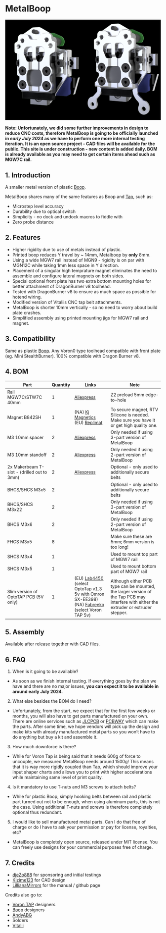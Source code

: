 # MetalBoop

![MetalBoopRender](./imgs/MetalBoop_FinalRender_Both.png) 

**Note: Unfortunately, we did some further improvements in design to reduce CNC costs, therefore MetalBoop is going to be officially launched in _early July 2024_ as we have to perform one more internal testing iteration. It is an open source project - CAD files will be available for the public. This site is under construction - new content is added daily. BOM is already available as you may need to get certain items ahead such as MGW7C rail.**


## 1. Introduction

  A smaller metal version of plastic [Boop](https://github.com/PrintersForAnts/Boop).

  MetalBoop shares many of the same features as Boop and [Tap](https://github.com/VoronDesign/Voron-Tap/), such as:
  * Microstep level accuracy
  * Durability due to optical switch
  * Simplicity - no dock and undock macros to fiddle with
  * Zero probe distance


## 2. Features
- Higher rigidity due to use of metals instead of plastic.
- Printed boop reduces Y travel by ~ 14mm, Metalboop by **only** 8mm.
- Using a wide MGW7 rail instead of MGN9 - rigidity is on par with MGN12C while taking 1mm less space in Y direction.
- Placement of a singular high temprature magnet eliminates the need to assemble and configure lateral magnets on both sides.
- Special optional front plate has two extra bottom mounting holes for better attachment of DragonBurner v8 toolhead.
- Tested with DragonBurner v8 to ensure as much space as possible for hotend wiring.
- Modified version of Vitaliis CNC tap belt attachments.
- MetalBoop is shorter 10mm vertically - so no need to worry about build plate crashes.
- Simplified assembly using printed mounting jigs for MGW7 rail and magnet.

  
## 3. Compatibility

Same as plastic [Boop](https://github.com/PrintersForAnts/Boop). Any Voron0 type toolhead compatible with front plate (eg. Mini StealthBurner). 100% compatible with Dragon Burner v8.


## 4. BOM

| Part | Quantity | Links | Note
|---|---|---|---|
| Rail MGW7C/STW7C 40mm | 1 | [Aliexpress](https://www.aliexpress.com/item/1005001499370117.html) | Z2 preload 5mm edge-to-hole
| Magnet B842SH  | 1 | (NA) [Kj Magnetics](https://www.kjmagnetics.com/proddetail.asp?prod=B842SH) <br>(EU) [Replimat](https://www.replimat.eu/metalboop-magnet-b842sh/rt10176) | To secure magnet, RTV Silicone is needed. Make sure you have it or get high quality one.
| M3 10mm spacer  | 2 | [Aliexpress](https://www.aliexpress.com/item/1005003018651855.html) | Only needed if using 3-part version of MetalBoop
| M3 10mm standoff  | 2 | [Aliexpress](https://www.aliexpress.com/item/1005005462128073.html) | Only needed if using 2-part version of MetalBoop
| 2x Makerbeam T-slot - (drilled out to 3mm) | 2 | [Aliexpress](https://www.aliexpress.com/item/1005004891815148.html) | Optional - only used to additionally secure belts
| BHCS/SHCS M3x5 | 2 |  | Optional - only used to additionally secure belts
| BHCS/SHCS M3x22 | 2 |  | Only needed if using 3-part version of MetalBoop
| BHCS M3x6 | 2 |  | Only needed if using 2-part version of MetalBoop
| FHCS M3x5 | 8 |  | Make sure these are 5mm; 6mm version is too long!
| SHCS M3x4 | 1 |  | Used to mount top part of MGW7 rail
| SHCS M3x5 | 1 |  | Used to mount bottom part of MGW7 rail
| Slim version of OptoTAP PCB (5V only) | 1 | (EU) [Lab4450](https://lab4450.com/product/voron-tap-probe/) (select OptoTap v1.3 5v with Omron SX-EE398)  <br>(NA) [Fabreeko](https://www.fabreeko.com/products/voron-tap-pcb?_pos=1&amp;amp;amp;amp;amp;amp;_psq=Tap&amp;amp;amp;amp;amp;amp;_ss=e&amp;amp;amp;amp;amp;amp;_v=1.0&amp;amp;amp;amp;amp;amp;variant=44462578368767) (select Voron TAP 5v) | Although either PCB type can be mounted, the larger version of the Tap PCB may interfere with either the extruder or extruder stepper.


## 5. Assembly

Available after release together with CAD files.


## 6. FAQ

1. When is it going to be available?
  * As soon as we finish internal testing. If everything goes by the plan we have and there are no major issues, **you can expect it to be available in around early July 2024**.
        
2. What else besides the BOM do I need?
  * Unfortunately, from the start, we expect that for the first few weeks or months, you will also have to get parts manufactured on your own. There are online services such as [JLCPCB](https://jlcpcb.com/) or [PCBWAY](https://www.pcbway.com/) which can make the parts. After some time, we hope vendors will pick up the design and make kits with already manufactured metal parts so you won’t have to do anything but buy a kit and assemble it.

3. How much downforce is there?
  * While for Voron Tap is being said that it needs 600g of force to uncouple, we measured MetalBoop needs around 1500g! This means that it is way more rigidly coupled than Tap, which should improve your input shaper charts and allows you to print with higher accelerations while maintaining same level of print quality.

4. Is it mandatory to use T-nuts and M3 screws to attach belts?
  * While for plastic Boop, simply hooking belts between rail and plastic part turned out not to be enough, when using aluminum parts, this is not the case. Using additional T-nuts and screws is therefore completely optional thus redundant. 
        
5. I would like to sell manufactured metal parts. Can I do that free of charge or do I have to ask your permission or pay for license, royalties, etc?
  * MetalBoop is completely open source, released under MIT license. You can freely use designs for your commercial purposes free of charge.


## 7. Credits
- [djeZo888](https://github.com/djeZo888) for sponsoring and initial testings
- [Kizime123](https://github.com/Kizime123) for CAD design
- [LillianaMirrors](https://github.com/LillianaMirrors) for the manual / github page

Credits also go to:
- [Voron TAP](https://github.com/VoronDesign/Voron-Tap/) designers
- [Boop](https://github.com/PrintersForAnts/Boop) designers
- [AndyABG](https://github.com/AndyABG)
- Solders
- [Vitalii](https://github.com/Vitalii3D-xyz)
